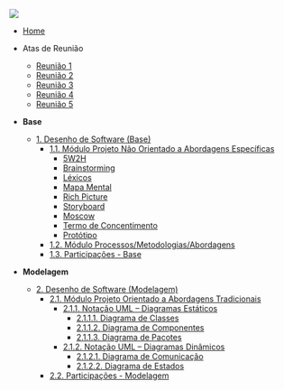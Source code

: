 <!-- _sidebar.md -->
![](https://logodownload.org/wp-content/uploads/2020/11/lojas-americanas-logo-1.png)

- [Home](/)
- Atas de Reunião
  - [Reunião 1](Atas/reuniao01.md)
  - [Reunião 2](Atas/reuniao02.md)
  - [Reunião 3](Atas/reuniao03.md)
  - [Reunião 4](Atas/reuniao04.md)
  - [Reunião 5](Atas/reuniao05.md)

- **Base**
  - [1. Desenho de Software (Base)](/Base/1.Base.md)
    - [1.1. Módulo Projeto Não Orientado a Abordagens Específicas](/Base/1.1.AbordagemNaoEspecifica.md)
      - [5W2H](Base/5w2h.md)
      - [Brainstorming](Base/Brainstorming.md)
      - [Léxicos](Base/Lexicos.md)
      - [Mapa Mental](Base/MapaMental.md)
      - [Rich Picture](Base/richPicture.md)
      - [Storyboard](Base/Storyboard.md)
      - [Moscow](Base/Moscow.md)
      - [Termo de Concentimento](Base/Termo_Concentimento.md)
      - [Protótipo](Base/Prototipo.md)
    - [1.2. Módulo Processos/Metodologias/Abordagens](/Base/1.2.ProcessosMetodologiasAbordagens.md)
    - [1.3. Participações - Base](/Base/1.3.ParticipacoesBase.md)


- **Modelagem**
  - [2. Desenho de Software (Modelagem)](Modelagem/2.Modelagem.md)
    - [2.1. Módulo Projeto Orientado a Abordagens Tradicionais](Modelagem/2.1.ModelagemTradicional.md)
      - [2.1.1. Notação UML – Diagramas Estáticos](Modelagem/2.1.1.UMLEstaticos.md)
        - [2.1.1.1. Diagrama de Classes](Modelagem/Estaticos/classes.md)
        - [2.1.1.2. Diagrama de Componentes](Modelagem/Estaticos/componentes.md)
        - [2.1.1.3. Diagrama de Pacotes](Modelagem/Estaticos/pacotes.md)
      - [2.1.2. Notação UML – Diagramas Dinâmicos](Modelagem/2.1.2.UMLDinamicos.md)
        - [2.1.2.1. Diagrama de Comunicação](Modelagem/Dinamicos/comunicacao.md)
        - [2.1.2.2. Diagrama de Estados](Modelagem/Dinamicos/estados.md)
    - [2.2. Participações - Modelagem](Modelagem/2.2.ParticipacoesModelagem.md)

<!-- 
- **Padrões de Projeto**
  - [3. Desenho de Software (Padrões de Projeto)](PadroesDeProjeto/3.PadroesDeProjeto.md)
    - [Avaliado via Prova]

- **Arquitetura de Software & Reutilização**
  - [4. Desenho de Software (Arquitetura & Reutilização de Software)](ArquiteturaReutilizacao/4.ArquiteturaReutilizacao.md)
    - [4.1. Módulo Estilos e Padrões Arquiteturais](ArquiteturaReutilizacao/4.1.PadroesArquiteturais.md)
    - [4.2. Módulo Reutilização de Software](ArquiteturaReutilizacao/4.2.ReutilizacaoDeSoftware.md)
    - [4.3. Participações - Arquitetura & Reutilização de Software](ArquiteturaReutilizacao/4.3.ParticipacoesArqReutilizacao.md) -->
